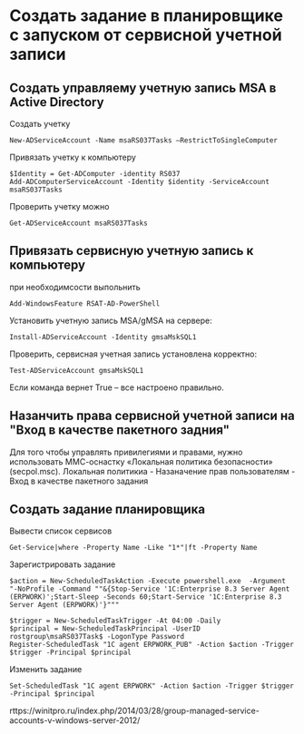 # Создать задание в планировщике с запуском от сервисной учетной записи
## Создать управляему учетную запись MSA в Active Directory 
Создать учетку 
```
New-ADServiceAccount -Name msaRS037Tasks –RestrictToSingleComputer
```
Привязать учетку к компьютеру
```
$Identity = Get-ADComputer -identity RS037
Add-ADComputerServiceAccount -Identity $identity -ServiceAccount msaRS037Tasks
```
Проверить учетку можно
```
Get-ADServiceAccount msaRS037Tasks
```
## Привязать сервисную учетную запись к компьютеру
при необходимсости выпольнить
```
Add-WindowsFeature RSAT-AD-PowerShell
```
Установить учетную запись MSA/gMSA на сервере: 
```
Install-ADServiceAccount -Identity gmsaMskSQL1
```
Проверить, сервисная учетная запись установлена корректно: 
```
Test-ADServiceAccount gmsaMskSQL1
```
Если команда вернет True – все настроено правильно. 

## Назанчить права сервисной учетной записи на "Вход в качестве пакетного задния"
Для того чтобы управлять привилегиями и правами, нужно использовать ММС-оснастку «Локальная политика безопасности» (secpol.msc). 
Локальная политикиа - Назаначение прав пользователям - Вход в качестве пакетного задания 

## Создать задание планировщика
Вывести список сервисов
```
Get-Service|where -Property Name -Like "1*"|ft -Property Name
```
Зарегистрировать задание
```
$action = New-ScheduledTaskAction -Execute powershell.exe  -Argument "-NoProfile -Command ""&{Stop-Service '1C:Enterprise 8.3 Server Agent (ERPWORK)';Start-Sleep -Seconds 60;Start-Service '1C:Enterprise 8.3 Server Agent (ERPWORK)'}"""

$trigger = New-ScheduledTaskTrigger -At 04:00 -Daily
$principal = New-ScheduledTaskPrincipal -UserID rostgroup\msaRS037Task$ -LogonType Password
Register-ScheduledTask "1C agent ERPWORK_PUB" -Action $action -Trigger $trigger -Principal $principal
```
Изменить задание
```
Set-ScheduledTask "1C agent ERPWORK" -Action $action -Trigger $trigger -Principal $principal
```

rttps://winitpro.ru/index.php/2014/03/28/group-managed-service-accounts-v-windows-server-2012/
